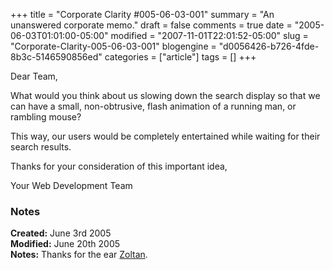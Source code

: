 +++
title = "Corporate Clarity #005-06-03-001"
summary = "An unanswered corporate memo."
draft = false
comments = true
date = "2005-06-03T01:01:00-05:00"
modified = "2007-11-01T22:01:52-05:00"
slug = "Corporate-Clarity-005-06-03-001"
blogengine = "d0056426-b726-4fde-8b3c-5146590856ed"
categories = ["article"]
tags = []
+++

<p>
Dear Team,
</p>
<p>
What would you think about us slowing down the search display so that we can have a small, non-obtrusive, flash animation of a running man, or rambling mouse?
</p>
<p>
This way, our users would be completely entertained while waiting for their search results.
</p>
<p>
Thanks for your consideration of this important idea,
</p>
<p>
Your Web Development Team
</p>
<h3>Notes</h3>
<p>
<strong>Created:</strong> June 3rd 2005<br />
<strong>Modified:</strong> June 20th 2005<br />
<strong>Notes:</strong> Thanks for the ear <a rel="nofollow" href="http://www.ayaclab.com/" target="_blank">Zoltan</a>.
</p>

